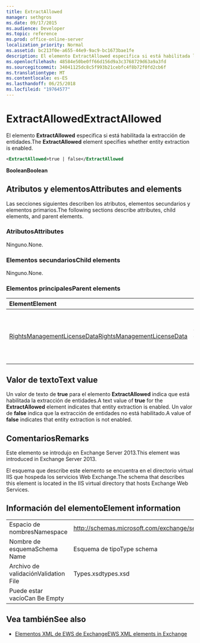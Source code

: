 ```yaml
---
title: ExtractAllowed
manager: sethgros
ms.date: 09/17/2015
ms.audience: Developer
ms.topic: reference
ms.prod: office-online-server
localization_priority: Normal
ms.assetid: bc213f0e-a655-44e9-9ac9-bc1673bae1fe
description: El elemento ExtractAllowed especifica si está habilitada la extracción de entidades.
ms.openlocfilehash: 48584e50be0ff66d156d9a3c3768729d63a9a3fd
ms.sourcegitcommit: 34041125dc8c5f993b21cebfc4f8b72f0fd2cb6f
ms.translationtype: MT
ms.contentlocale: es-ES
ms.lasthandoff: 06/25/2018
ms.locfileid: "19764577"
---
```

# <a name="extractallowed"></a><span data-ttu-id="fb835-103">ExtractAllowed</span><span class="sxs-lookup"><span data-stu-id="fb835-103">ExtractAllowed</span></span>

<span data-ttu-id="fb835-104">El elemento **ExtractAllowed** especifica si está habilitada la extracción de entidades.</span><span class="sxs-lookup"><span data-stu-id="fb835-104">The **ExtractAllowed** element specifies whether entity extraction is enabled.</span></span> 
  
```XML
<ExtractAllowed>true | false</ExtractAllowed
```

 <span data-ttu-id="fb835-105">**Boolean**</span><span class="sxs-lookup"><span data-stu-id="fb835-105">**Boolean**</span></span>
## <a name="attributes-and-elements"></a><span data-ttu-id="fb835-106">Atributos y elementos</span><span class="sxs-lookup"><span data-stu-id="fb835-106">Attributes and elements</span></span>

<span data-ttu-id="fb835-107">Las secciones siguientes describen los atributos, elementos secundarios y elementos primarios.</span><span class="sxs-lookup"><span data-stu-id="fb835-107">The following sections describe attributes, child elements, and parent elements.</span></span>
  
### <a name="attributes"></a><span data-ttu-id="fb835-108">Atributos</span><span class="sxs-lookup"><span data-stu-id="fb835-108">Attributes</span></span>

<span data-ttu-id="fb835-109">Ninguno.</span><span class="sxs-lookup"><span data-stu-id="fb835-109">None.</span></span>
  
### <a name="child-elements"></a><span data-ttu-id="fb835-110">Elementos secundarios</span><span class="sxs-lookup"><span data-stu-id="fb835-110">Child elements</span></span>

<span data-ttu-id="fb835-111">Ninguno.</span><span class="sxs-lookup"><span data-stu-id="fb835-111">None.</span></span>
  
### <a name="parent-elements"></a><span data-ttu-id="fb835-112">Elementos principales</span><span class="sxs-lookup"><span data-stu-id="fb835-112">Parent elements</span></span>

|<span data-ttu-id="fb835-113">**Element**</span><span class="sxs-lookup"><span data-stu-id="fb835-113">**Element**</span></span>|<span data-ttu-id="fb835-114">**Descripción**</span><span class="sxs-lookup"><span data-stu-id="fb835-114">**Description**</span></span>|
|:-----|:-----|
|[<span data-ttu-id="fb835-115">RightsManagementLicenseData</span><span class="sxs-lookup"><span data-stu-id="fb835-115">RightsManagementLicenseData</span></span>](rightsmanagementlicensedata.md) <br/> |<span data-ttu-id="fb835-116">Especifica información sobre la licencia de administración de derechos.</span><span class="sxs-lookup"><span data-stu-id="fb835-116">Specifies information about the rights management license.</span></span>  <br/> |
   
## <a name="text-value"></a><span data-ttu-id="fb835-117">Valor de texto</span><span class="sxs-lookup"><span data-stu-id="fb835-117">Text value</span></span>

<span data-ttu-id="fb835-118">Un valor de texto de **true** para el elemento **ExtractAllowed** indica que está habilitada la extracción de entidades.</span><span class="sxs-lookup"><span data-stu-id="fb835-118">A text value of **true** for the **ExtractAllowed** element indicates that entity extraction is enabled.</span></span> <span data-ttu-id="fb835-119">Un valor de **false** indica que la extracción de entidades no está habilitado.</span><span class="sxs-lookup"><span data-stu-id="fb835-119">A value of **false** indicates that entity extraction is not enabled.</span></span> 
  
## <a name="remarks"></a><span data-ttu-id="fb835-120">Comentarios</span><span class="sxs-lookup"><span data-stu-id="fb835-120">Remarks</span></span>

<span data-ttu-id="fb835-121">Este elemento se introdujo en Exchange Server 2013.</span><span class="sxs-lookup"><span data-stu-id="fb835-121">This element was introduced in Exchange Server 2013.</span></span>
  
<span data-ttu-id="fb835-122">El esquema que describe este elemento se encuentra en el directorio virtual IIS que hospeda los servicios Web Exchange.</span><span class="sxs-lookup"><span data-stu-id="fb835-122">The schema that describes this element is located in the IIS virtual directory that hosts Exchange Web Services.</span></span>
  
## <a name="element-information"></a><span data-ttu-id="fb835-123">Información del elemento</span><span class="sxs-lookup"><span data-stu-id="fb835-123">Element information</span></span>

|||
|:-----|:-----|
|<span data-ttu-id="fb835-124">Espacio de nombres</span><span class="sxs-lookup"><span data-stu-id="fb835-124">Namespace</span></span>  <br/> |http://schemas.microsoft.com/exchange/services/2006/types  <br/> |
|<span data-ttu-id="fb835-125">Nombre de esquema</span><span class="sxs-lookup"><span data-stu-id="fb835-125">Schema Name</span></span>  <br/> |<span data-ttu-id="fb835-126">Esquema de tipo</span><span class="sxs-lookup"><span data-stu-id="fb835-126">Type schema</span></span>  <br/> |
|<span data-ttu-id="fb835-127">Archivo de validación</span><span class="sxs-lookup"><span data-stu-id="fb835-127">Validation File</span></span>  <br/> |<span data-ttu-id="fb835-128">Types.xsd</span><span class="sxs-lookup"><span data-stu-id="fb835-128">types.xsd</span></span>  <br/> |
|<span data-ttu-id="fb835-129">Puede estar vacío</span><span class="sxs-lookup"><span data-stu-id="fb835-129">Can Be Empty</span></span>  <br/> ||
   
## <a name="see-also"></a><span data-ttu-id="fb835-130">Vea también</span><span class="sxs-lookup"><span data-stu-id="fb835-130">See also</span></span>



- [<span data-ttu-id="fb835-131">Elementos XML de EWS de Exchange</span><span class="sxs-lookup"><span data-stu-id="fb835-131">EWS XML elements in Exchange</span></span>](ews-xml-elements-in-exchange.md)

